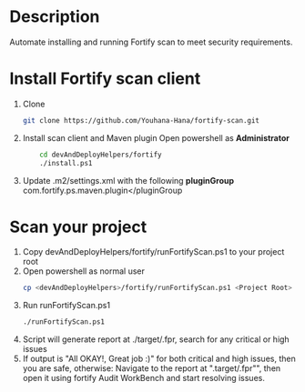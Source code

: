 # Description
Automate installing and running Fortify scan to meet security requirements.

# Install Fortify scan client
1. Clone
    ```bash
    git clone https://github.com/Youhana-Hana/fortify-scan.git
    ```
2.  Install scan client and Maven plugin
    Open powershell as **Administrator** 

    ``` bash
        cd devAndDeployHelpers/fortify
        ./install.ps1
    ```
3. Update .m2/settings.xml with the following **pluginGroup**
    <pluginGroup>com.fortify.ps.maven.plugin</pluginGroup

# Scan your project
1. Copy devAndDeployHelpers/fortify/runFortifyScan.ps1 to your project root
2. Open powershell as normal user 
    ``` bash
    cp <devAndDeployHelpers>/fortify/runFortifyScan.ps1 <Project Root>
    ```
3. Run runFortifyScan.ps1
    ``` bash
    ./runFortifyScan.ps1
    ```
4. Script will generate report at ./target/<artifactId>.fpr, search for any critical or high issues
5. If output is "All OKAY!, Great job :)" for both critical and high issues, then you are safe, otherwise: Navigate to the report at ".target/<artifactId>.fpr"", then open it using fortify Audit WorkBench and start resolving issues.
